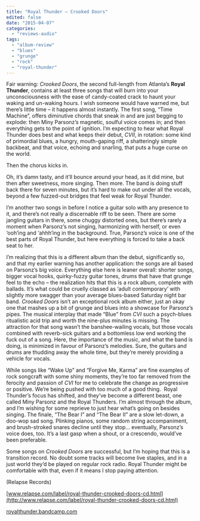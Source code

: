 ```yaml
---
title: "Royal Thunder – Crooked Doors"
edited: false
date: "2015-04-07"
categories:
  - "reviews-audio"
tags:
  - "album-review"
  - "blues"
  - "grunge"
  - "rock"
  - "royal-thunder"
---
```


Fair warning: _Crooked Doors_, the second full-length from Atlanta’s **Royal Thunder**, contains at least three songs that will burn into your unconsciousness with the ease of candy-coated crack to haunt your waking and un-waking hours. I wish someone would have warned me, but there’s little time – it happens almost instantly. The first song, “Time Machine”, offers diminutive chords that sneak in and are just begging to explode: then Miny Parsonz’s magnetic, soulful voice comes in; and then everything gets to the point of ignition. I’m expecting to hear what Royal Thunder does best and what keeps their debut, _CVII_, in rotation: some kind of primordial blues, a hungry, mouth-gaping riff, a shatteringly simple backbeat, and that voice, echoing and snarling, that puts a huge curse on the world.

Then the chorus kicks in.

Oh, it’s damn tasty, and it’ll bounce around your head, as it did mine, but then after sweetness, more singing. Then more. The band is doing stuff back there for seven minutes, but it’s hard to make out under all the vocals, beyond a few fuzzed-out bridges that feel weak for Royal Thunder.

I’m another two songs in before I notice a guitar solo with any presence to it, and there’s not really a discernable riff to be seen. There are some jangling guitars in there, some chuggy distorted ones, but there’s rarely a moment when Parsonz’s not singing, harmonizing with herself, or even ‘ooh’ing and ‘ahhh’ing in the background. True, Parsonz’s voice is one of the best parts of Royal Thunder, but here everything is forced to take a back seat to her.

I’m realizing that this is a different album than the debut, significantly so, and that my earlier warning has another application: the songs are all based on Parsonz’s big voice. Everything else here is leaner overall: shorter songs, bigger vocal hooks, quirky-fuzzy guitar tones, drums that have that grunge feel to the echo – the realization hits that this is a rock album, complete with ballads. It’s what could be cruelly classed as ‘adult contemporary’ with slightly more swagger than your average blues-based Saturday night bar band. _Crooked Doors_ isn’t an exceptional rock album either, just an okay one that mashes up a bit of grunge and blues into a showcase for Parsonz’s pipes. The musical interplay that made “Blue” from _CVI_ such a psych-blues ritualistic acid trip and worth the nine-plus minutes is missing. The attraction for that song wasn’t the banshee-wailing vocals, but those vocals combined with reverb-sick guitars and a bottomless low end working the fuck out of a song. Here, the importance of the music, and what the band is doing, is minimized in favour of Parsonz’s melodies. Sure, the guitars and drums are thudding away the whole time, but they’re merely providing a vehicle for vocals.

While songs like “Wake Up” and “Forgive Me, Karma” are fine examples of rock songcraft with some shiny moments, they’re too far removed from the ferocity and passion of _CVI_ for me to celebrate the change as progressive or positive. We’re being pushed with too much of a good thing.  Royal Thunder’s focus has shifted, and they’ve become a different beast, one called Miny Parsonz and the Royal Thunders. I’m almost through the album, and I’m wishing for some reprieve to just hear what’s going on besides singing. The finale, “The Bear I” and “The Bear II” are a slow let-down, a doo-wop sad song. Plinking pianos, some random string accompaniment, and brush-stroked snares decline until they stop… eventually, Parsonz’s voice does, too. It’s a last gasp when a shout, or a crescendo, would’ve been preferable.

Some songs on _Crooked Doors_ are successful, but I’m hoping that this is a transition record. No doubt some tracks will become live staples, and in a just world they’d be played on regular rock radio. Royal Thunder might be comfortable with that, even if it means I stop paying attention.

(Relapse Records)

[www.relapse.com/label/royal-thunder-crooked-doors-cd.html](http://www.relapse.com/label/royal-thunder-crooked-doors-cd.html)

[royalthunder.bandcamp.com](https://royalthunder.bandcamp.com)
